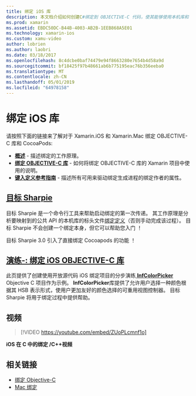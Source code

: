 ```yaml
---
title: 绑定 iOS 库
description: 本文档介绍如何创建C#绑定到 OBJECTIVE-C 代码，使其能够使用本机库和 CocoaPods Xamarin.iOS 应用程序中。
ms.prod: xamarin
ms.assetid: EBDC50DC-B44B-4003-AB2B-1EEB868A5E01
ms.technology: xamarin-ios
ms.custom: xamu-video
author: lobrien
ms.author: laobri
ms.date: 03/18/2017
ms.openlocfilehash: 8c4dcbe0baf74479e94f8663280e7654b4d58a9d
ms.sourcegitcommit: bf18425f97b48661ab6b775195eac76b356eeba0
ms.translationtype: MT
ms.contentlocale: zh-CN
ms.lasthandoff: 05/01/2019
ms.locfileid: "64978158"
---
```

# <a name="binding-ios-libraries"></a>绑定 iOS 库

请按照下面的链接来了解对于 Xamarin.iOS 和 Xamarin.Mac 绑定 OBJECTIVE-C 库和 CocoaPods:

- [**概述**](~/cross-platform/macios/binding/overview.md) -
  描述绑定的工作原理。
- [**绑定 OBJECTIVE-C 库**](~/cross-platform/macios/binding/objective-c-libraries.md) -
  如何将绑定 OBJECTIVE-C 库的 Xamarin 项目中使用的说明。
- [**键入定义参考指南**](~/cross-platform/macios/binding/binding-types-reference.md) -
  描述所有可用来驱动绑定生成进程的绑定作者的属性。

## <a name="objective-sharpiecross-platformmaciosbindingobjective-sharpieindexmd"></a>[目标 Sharpie](~/cross-platform/macios/binding/objective-sharpie/index.md)

目标 Sharpie 是一个命令行工具来帮助启动绑定的第一次传递。
其工作原理是分析要映射到的公共 API 的本机库的标头文件[绑定定义](~/cross-platform/macios/binding/objective-c-libraries.md)（否则手动完成该过程）。 目标 Sharpie 不会创建一个绑定本身，但它可以帮助您入门 ！

目标 Sharpie 3.0 引入了直接绑定 Cocoapods 的功能 ！

## <a name="walkthrough---binding-an-ios-objective-c-librarywalkthroughmd"></a>[演练-: 绑定 iOS OBJECTIVE-C 库](walkthrough.md)

此页提供了创建使用开放源代码 iOS 绑定项目的分步演练[ **InfColorPicker** ](https://github.com/InfinitApps/InfColorPicker) Objective C 项目作为示例。 **InfColorPicker**库提供了允许用户选择一种颜色根据其 HSB 表示形式，使用户更加友好的颜色选择的可重用视图控制器。
目标 Sharpie 将用于绑定过程中提供帮助。

## <a name="video"></a>视频

> [!VIDEO https://youtube.com/embed/ZUoPLcmnf1o]

**iOS 在 C 中的绑定 /C++视频**

## <a name="related-links"></a>相关链接

- [绑定 Objective-C](~/cross-platform/macios/binding/index.md)
- [Mac 绑定](~/mac/platform/binding.md)
